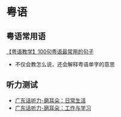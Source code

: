 # 粤语

## 粤语常用语 
[【粤语教学】100句粤语最常用的句子](https://www.bilibili.com/video/BV1M7411G7my)
- 不仅会教怎么说，还会解释粤语单字的意思

## 听力测试
- [广东话听力-磨耳朵：日常生活](https://www.bilibili.com/video/BV1fJsreqE1F/)
- [广东话听力-磨耳朵：工作与学习](https://www.bilibili.com/video/BV1cWUTYHEWg)
